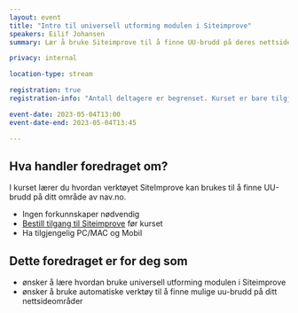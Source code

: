 ```yaml
---
layout: event
title: "Intro til universell utforming modulen i Siteimprove"
speakers: Eilif Johansen
summary: Lær å bruke Siteimprove til å finne UU-brudd på deres nettsideområde. Kurset blir en del av NAVs interne kurskatalog.

privacy: internal

location-type: stream

registration: true
registration-info: "Antall deltagere er begrenset. Kurset er bare tilgjengelig internt i NAV (ansatte og konsulenter). [Meld deg på](https://forms.office.com/e/RJDaB7HaWT)."

event-date: 2023-05-04T13:00
event-date-end: 2023-05-04T13:45

---
```

## Hva handler foredraget om?
I kurset lærer du hvordan verktøyet SiteImprove kan brukes til å finne UU-brudd på ditt område av nav.no.

- Ingen forkunnskaper nødvendig
- [Bestill tilgang til Siteimprove](https://jira.adeo.no/plugins/servlet/desk/portal/581/create/2641) før kurset
- Ha tilgjengelig PC/MAC og Mobil


## Dette foredraget er for deg som
- ønsker å lære hvordan bruke universell utforming modulen i Siteimprove
- ønsker å bruke automatiske verktøy til å finne mulige uu-brudd på ditt nettsideområder
